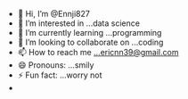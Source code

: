 - 👋 Hi, I’m @Ennji827
- 👀 I’m interested in ...data science
- 🌱 I’m currently learning ...programming
- 💞️ I’m looking to collaborate on ...coding
- 📫 How to reach me ...ericnn39@gmail.com
- 😄 Pronouns: ...smily
- ⚡ Fun fact: ...worry not
- 

<!---
Ennji827/Ennji827 is a ✨ special ✨ repository because its `README.md` (this file) appears on your GitHub profile.
You can click the Preview link to take a look at your changes.
--->
